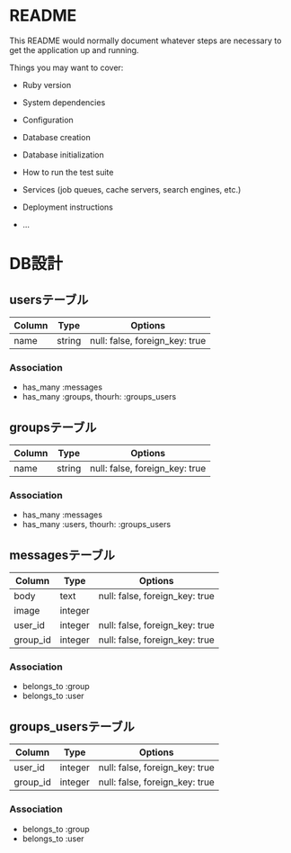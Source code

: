 # README

This README would normally document whatever steps are necessary to get the
application up and running.

Things you may want to cover:

* Ruby version

* System dependencies

* Configuration

* Database creation

* Database initialization

* How to run the test suite

* Services (job queues, cache servers, search engines, etc.)

* Deployment instructions

* ...



# DB設計

## usersテーブル

|Column|Type|Options|
|------|----|-------|
|name|string|null: false, foreign_key: true|

### Association
- has_many :messages
- has_many :groups, thourh: :groups_users


## groupsテーブル

|Column|Type|Options|
|------|----|-------|
|name|string|null: false, foreign_key: true|

### Association
- has_many :messages
- has_many :users, thourh: :groups_users


## messagesテーブル

|Column|Type|Options|
|------|----|-------|
|body|text|null: false, foreign_key: true|
|image|integer||
|user_id|integer|null: false, foreign_key: true|
|group_id|integer|null: false, foreign_key: true|

### Association
- belongs_to :group
- belongs_to :user


## groups_usersテーブル

|Column|Type|Options|
|------|----|-------|
|user_id|integer|null: false, foreign_key: true|
|group_id|integer|null: false, foreign_key: true|

### Association
- belongs_to :group
- belongs_to :user